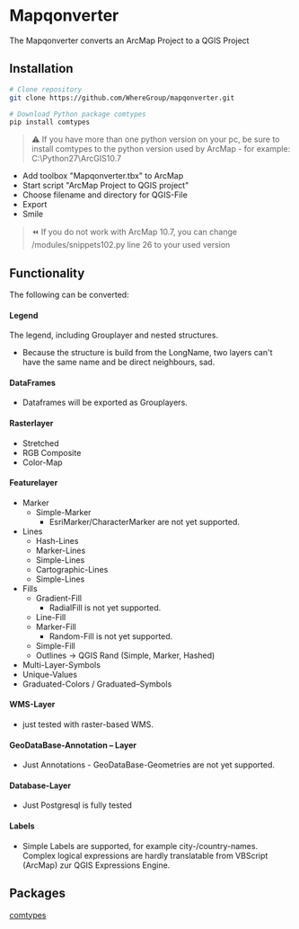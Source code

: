 # Mapqonverter
The Mapqonverter converts an ArcMap Project to a QGIS Project

## Installation

```bash
# Clone repository
git clone https://github.com/WhereGroup/mapqonverter.git

# Download Python package comtypes
pip install comtypes

```
> :warning: If you have more than one python version on your pc, be sure to install comtypes to the python version used by ArcMap - for example: C:\Python27\ArcGIS10.7

- Add toolbox "Mapqonverter.tbx" to ArcMap 
- Start script "ArcMap Project to QGIS project"
- Choose filename and directory for QGIS-File
- Export
- Smile

> :rewind: If you do not work with ArcMap 10.7, you can change /modules/snippets102.py line 26 to your used version

## Functionality
The following can be converted:

#### Legend

The legend, including Grouplayer and nested structures.

* Because the structure is build from the LongName, two layers can't have the same name and be direct neighbours, sad. 

#### DataFrames 

* Dataframes will be exported as Grouplayers.

#### Rasterlayer

* Stretched
* RGB Composite
* Color-Map

#### Featurelayer

* Marker
  * Simple-Marker
    * EsriMarker/CharacterMarker are not yet supported.
* Lines
  * Hash-Lines
  * Marker-Lines
  * Simple-Lines
  * Cartographic-Lines
  * Simple-Lines
* Fills
  * Gradient-Fill
    * RadialFill is not yet supported.
  * Line-Fill
  * Marker-Fill
    * Random-Fill is not yet supported.
  * Simple-Fill
  * Outlines -> QGIS Rand (Simple, Marker, Hashed)  
* Multi-Layer-Symbols
* Unique-Values
* Graduated-Colors / Graduated–Symbols
	
#### WMS-Layer

* just tested with raster-based WMS.

#### GeoDataBase-Annotation – Layer
  * Just Annotations - GeoDataBase-Geometries are not yet supported.

#### Database-Layer
  * Just Postgresql is fully tested

#### Labels
  * Simple Labels are supported, for example city-/country-names. Complex logical expressions are hardly translatable from VBScript (ArcMap) zur QGIS Expressions Engine. 

## Packages
[comtypes](https://pypi.org/project/comtypes/)
